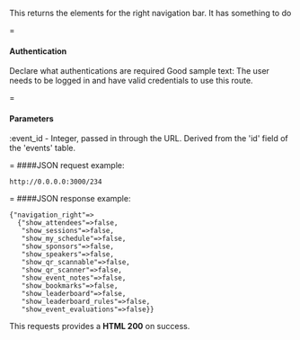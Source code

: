 This returns the elements for the right navigation bar. It has something to do 

=
#### Authentication

Declare what authentications are required
Good sample text: The user needs to be logged in and have valid credentials to use this route.

=
#### Parameters

:event_id - Integer, passed in through the URL. Derived from the 'id' field of the 'events' table.

=
####JSON request example:
```
http://0.0.0.0:3000/234
```

=
####JSON response example:

```
{"navigation_right"=>
  {"show_attendees"=>false,
   "show_sessions"=>false,
   "show_my_schedule"=>false,
   "show_sponsors"=>false,
   "show_speakers"=>false,
   "show_qr_scannable"=>false,
   "show_qr_scanner"=>false,
   "show_event_notes"=>false,
   "show_bookmarks"=>false,
   "show_leaderboard"=>false,
   "show_leaderboard_rules"=>false,
   "show_event_evaluations"=>false}}
```

This requests provides a <strong>HTML 200</strong> on success.